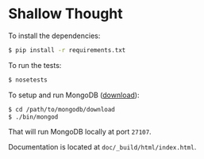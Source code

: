 Shallow Thought
===============

To install the dependencies:
```bash
$ pip install -r requirements.txt
```

To run the tests:
```bash
$ nosetests
```

To setup and run MongoDB ([download](http://www.mongodb.org/downloads)):
```bash
$ cd /path/to/mongodb/download
$ ./bin/mongod
```
That will run MongoDB locally at port `27107`.

Documentation is located at `doc/_build/html/index.html`.
